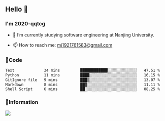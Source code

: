 ## Hello 👋


### I'm 2020-qqtcg

- 🔭 I’m currently studying software engineering at Nanjing University. 
<!-- - 🌱 I’m currently learning MLsys and -->
<!-- - 👯 I’m looking to collaborate on ... -->
<!-- - 🤔 I’m looking for help with ... -->
<!-- - 💬 Ask me about ... -->
- 📫 How to reach me: mj1921761583@gmail.com
<!-- - 😄 Pronouns: ... -->
<!-- - ⚡ Fun fact: ... -->

### 🌱Code
<!--START_SECTION:waka-->

```txt
Text             34 mins         ████████████░░░░░░░░░░░░░   47.51 %
Python           11 mins         ████░░░░░░░░░░░░░░░░░░░░░   16.15 %
GitIgnore file   9 mins          ███▒░░░░░░░░░░░░░░░░░░░░░   13.07 %
Markdown         8 mins          ██▓░░░░░░░░░░░░░░░░░░░░░░   11.11 %
Shell Script     6 mins          ██░░░░░░░░░░░░░░░░░░░░░░░   08.25 %
```

<!--END_SECTION:waka-->

### 💬Information
![](https://github-readme-stats.vercel.app/api?username=2020-qqtcg&theme=buefy&hide_border=false)


<!-- <div align="center"> <img src="https://github-readme-activity-graph.vercel.app/graph?username=2020-qqtcg&theme=minimal" /> </div> -->


